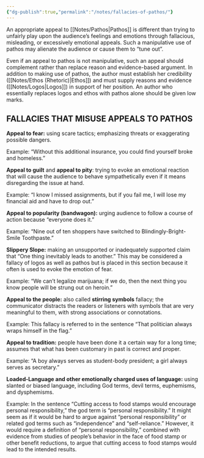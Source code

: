 ```yaml
---
{"dg-publish":true,"permalink":"/notes/fallacies-of-pathos/"}
---
```


An appropriate appeal to [[Notes/Pathos\|Pathos]] is different than trying to unfairly play upon the audience’s feelings and emotions through fallacious, misleading, or excessively emotional appeals. Such a manipulative use of pathos may alienate the audience or cause them to “tune out”.

Even if an appeal to pathos is not manipulative, such an appeal should complement rather than replace reason and evidence-based argument. In addition to making use of pathos, the author must establish her credibility ([[Notes/Ethos (Rhetoric)\|Ethos]]) and must supply reasons and evidence ([[Notes/Logos\|Logos]]) in support of her position. An author who essentially replaces logos and ethos with pathos alone should be given low marks.

## FALLACIES THAT MISUSE APPEALS TO PATHOS
**Appeal to fear:** using scare tactics; emphasizing threats or exaggerating possible dangers.

Example: “Without this additional insurance, you could find yourself broke and homeless.”

**Appeal to guilt** and **appeal to pity**: trying to evoke an emotional reaction that will cause the audience to behave sympathetically even if it means disregarding the issue at hand.

Example: “I know I missed assignments, but if you fail me, I will lose my financial aid and have to drop out.”

**Appeal to popularity (bandwagon):** urging audience to follow a course of action because “everyone does it.”

Example: “Nine out of ten shoppers have switched to Blindingly-Bright-Smile Toothpaste.”

**Slippery Slope:** making an unsupported or inadequately supported claim that “One thing inevitably leads to another.” This may be considered a fallacy of logos as well as pathos but is placed in this section because it often is used to evoke the emotion of fear.

Example: “We can’t legalize marijuana; if we do, then the next thing you know people will be strung out on heroin.”

**Appeal to the people:** also called **stirring symbols** fallacy; the communicator distracts the readers or listeners with symbols that are very meaningful to them, with strong associations or connotations.

Example: This fallacy is referred to in the sentence “That politician always wraps himself in the flag.”

**Appeal to tradition:** people have been done it a certain way for a long time; assumes that what has been customary in past is correct and proper.

Example: “A boy always serves as student-body president; a girl always serves as secretary.”

**Loaded-Language and other emotionally charged uses of language:** using slanted or biased language, including God terms, devil terms, euphemisms, and dysphemisms.

Example: In the sentence “Cutting access to food stamps would encourage personal responsibility,” the god term is “personal responsibility.” It might seem as if it would be hard to argue against “personal responsibility” or related god terms such as “independence” and “self-reliance.” However, it would require a definition of “personal responsibility,” combined with evidence from studies of people’s behavior in the face of food stamp or other benefit reductions, to argue that cutting access to food stamps would lead to the intended results.